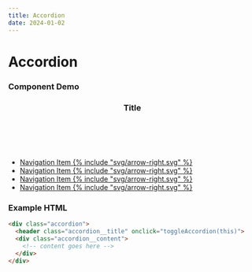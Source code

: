 ```yaml
---
title: Accordion
date: 2024-01-02
---
```


# Accordion

### Component Demo

<div class="accordion">
  <header class="accordion__title" onclick="toggleAccordion(this)">
    <h3>Title</h3>
    <svg xmlns="http://www.w3.org/2000/svg" width="20" height="20" viewBox="0 0 20 20" fill="none"><path d="M9.99374 13.6771L4.41041 8.08542C4.08541 7.76042 4.08541 7.23542 4.41041 6.91042C4.73541 6.58542 5.26041 6.58542 5.58541 6.91042L9.98541 11.3188L14.4021 6.91042C14.7271 6.58542 15.2521 6.58542 15.5771 6.91042C15.9021 7.23542 15.9021 7.76042 15.5771 8.08542L9.98541 13.6771H9.99374Z"/></svg>
  </header>
  <div class="accordion__content">
    <ul class="menu_list menu_list--ruled">
      <li>
        <a href="#">
          Navigation Item
          {% include "svg/arrow-right.svg" %}
        </a>
      </li>
      <li>
        <a href="#">
          Navigation Item
          {% include "svg/arrow-right.svg" %}
        </a>
      </li>
      <li>
        <a href="#">
          Navigation Item
          {% include "svg/arrow-right.svg" %}
        </a>
      </li>
      <li>
        <a href="#">
          Navigation Item
          {% include "svg/arrow-right.svg" %}
        </a>
      </li>
    </ul>
  </div>
</div>

### Example HTML

```html
<div class="accordion">
  <header class="accordion__title" onclick="toggleAccordion(this)">
  <div class="accordion__content">
    <!-- content goes here -->
  </div>
</div>
```

<script>
  function toggleAccordion(element) {
      // Find the nearest parent element with class .nav_accordion
      var accordion = findNearestParent(element, 'accordion');

      // Toggle the class .nav_accordion--active
      if (accordion) {
          accordion.classList.toggle('accordion--show');
      }
  }

  function findNearestParent(element, className) {
      // Traverse up the DOM to find the nearest parent with the specified class
      while (element && !element.classList.contains(className)) {
          element = element.parentElement;
      }

      return element;
  }
</script>